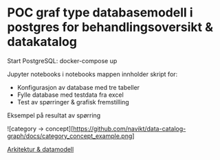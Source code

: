 # POC graf type databasemodell i postgres for behandlingsoversikt & datakatalog

Start PostgreSQL: docker-compose up

Jupyter notebooks i notebooks mappen innholder skript for: 

- Konfigurasjon av database med tre tabeller
- Fylle database med testdata fra excel
- Test av spørringer & grafisk fremstilling

Eksempel på resultat av spørring

![category -> concept][https://github.com/navikt/data-catalog-graph/docs/category_concept_example.png]


[Arkitektur & datamodell](https://drive.google.com/file/d/1vUTrJ6hxzTYY2P9A_lPSswjMxwi7k8As/view?usp=sharing)





